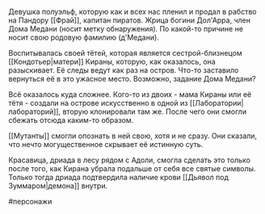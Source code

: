 Девушка полуэльф, которую как и всех нас пленил и продал в рабство на Пандору [[Фрай]], капитан пиратов. Жрица богини Дол'Арра, член Дома Медани (носит метку обнаружения). По какой-то причине не носит свою родовую фамилию (д'Медани).

Воспитывалась своей тётей, которая является сестрой-близнецом [[Кондотьер|матери]] Кираны, которую, как оказалось, она разыскивает. Её следы ведут как раз на остров. Что-то заставило вернуться её в это ужасное место. Возможно, задание Дома Медани?

Всё оказалось куда сложнее. Кого-то из двоих - мама Кираны или её тётя - создали на острове искусственно в одной из [[Лаборатории|лабораторий]], вторую клонировали там же. После чего они смогли сбежать отсюда каким-то образом.

[[Мутанты]] смогли опознать в ней свою, хотя и не сразу. Они сказали, что нечто могущественное скрывает её истинную суть.

Красавица, дриада в лесу рядом с Адоли, смогла сделать это только после того, как Кирана убрала подальше от себя все святые символы. Только тогда дриада подтвердила наличие крови [[Дьявол под Зуммаром|демона]] внутри.

#персонажи 